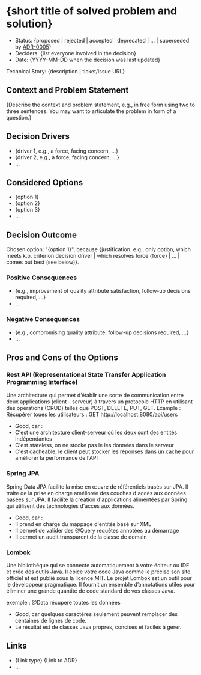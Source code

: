 # {short title of solved problem and solution}

* Status: {proposed | rejected | accepted | deprecated | … | superseded by [ADR-0005](0005-example.md)} <!-- optional -->
* Deciders: {list everyone involved in the decision} <!-- optional -->
* Date: {YYYY-MM-DD when the decision was last updated} <!-- optional -->

Technical Story: {description | ticket/issue URL} <!-- optional -->

## Context and Problem Statement

{Describe the context and problem statement, e.g., in free form using two to three sentences. You may want to articulate the problem in form of a question.}

## Decision Drivers <!-- optional -->

* {driver 1, e.g., a force, facing concern, …}
* {driver 2, e.g., a force, facing concern, …}
* … <!-- numbers of drivers can vary -->

## Considered Options

* {option 1}
* {option 2}
* {option 3}
* … <!-- numbers of options can vary -->

## Decision Outcome

Chosen option: "{option 1}", because {justification. e.g., only option, which meets k.o. criterion decision driver | which resolves force {force} | … | comes out best (see below)}.

### Positive Consequences <!-- optional -->

* {e.g., improvement of quality attribute satisfaction, follow-up decisions required, …}
* …

### Negative Consequences <!-- optional -->

* {e.g., compromising quality attribute, follow-up decisions required, …}
* …

## Pros and Cons of the Options <!-- optional -->

### Rest API (Representational State Transfer Application Programming Interface) 

Une architecture qui permet d’établir une sorte de communication entre deux applications (client - serveur) 
à travers un protocole HTTP en utilisant des opérations (CRUD) telles que POST, DELETE, PUT, GET.
Example : Récupérer toues les utilisateurs : GET http://localhost:8080/api/users

* Good, car :
* C'est une architecture client-serveur où les deux sont des entités indépendantes
* C'est stateless, on ne stocke pas le les données dans le serveur
* C'est cacheable, le client peut stocker les réponses dans un cache pour améliorer la performance de l'API


### Spring JPA 

Spring Data JPA facilite la mise en œuvre de référentiels basés sur JPA. Il traite de la prise en charge améliorée des couches d'accès aux données basées sur JPA. 
Il facilite la création d'applications alimentées par Spring qui utilisent des technologies d'accès aux données.

* Good, car :
* Il prend en charge du mappage d'entités basé sur XML
* Il permet de valider des @Query requêtes annotées au démarrage
* Il permet un audit transparent de la classe de domain

### Lombok

Une bibliothèque qui se connecte automatiquement à votre éditeur ou IDE et crée des outils Java.
Il épice votre code Java comme le précise son site officiel et est publié sous la licence MIT. Le projet Lombok est un outil pour le développeur pragmatique.
Il fournit un ensemble d’annotations utiles pour éliminer une grande quantité de code standard de vos classes Java. 


exemple : @Data récupere toutes les données

* Good, car quelques caractères seulement peuvent remplacer des centaines de lignes de code.
* Le résultat est de classes Java propres, concises et faciles à gérer. 

## Links <!-- optional -->

* {Link type} {Link to ADR} <!-- example: Refined by [ADR-0005](0005-example.md) -->
* … <!-- numbers of links can vary -->

